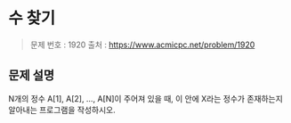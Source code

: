 # 수 찾기

> 문제 번호 : 1920 
> 출처 : https://www.acmicpc.net/problem/1920

## 문제 설명

<p>N개의 정수 A[1], A[2], …, A[N]이 주어져 있을 때, 이 안에 X라는 정수가 존재하는지 알아내는 프로그램을 작성하시오.</p>

